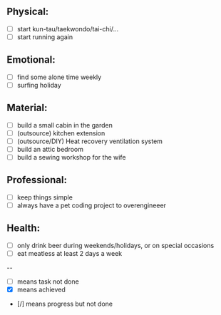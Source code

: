 
Physical:
-----------
- [ ] start kun-tau/taekwondo/tai-chi/...
- [ ] start running again
 
Emotional:
----------
- [ ] find some alone time weekly
- [ ] surfing holiday

Material:
-----------
- [ ] build a small cabin in the garden
- [ ] (outsource) kitchen extension
- [ ] (outsource/DIY) Heat recovery ventilation system
- [ ] build an attic bedroom
- [ ] build a sewing workshop for the wife

Professional:
-----------
- [ ] keep things simple
- [ ] always have a pet coding project to overengineeer

Health:
-----------
- [ ] only drink beer during weekends/holidays, or on special occasions
- [ ] eat meatless at least 2 days a week

--
- [ ] means task not done
- [x] means achieved
- [/] means progress but not done

